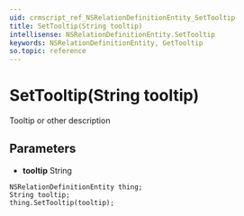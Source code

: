```yaml
---
uid: crmscript_ref_NSRelationDefinitionEntity_SetTooltip
title: SetTooltip(String tooltip)
intellisense: NSRelationDefinitionEntity.SetTooltip
keywords: NSRelationDefinitionEntity, GetTooltip
so.topic: reference
---
```


# SetTooltip(String tooltip)

Tooltip or other description

## Parameters

* **tooltip** String

```crmscript
NSRelationDefinitionEntity thing;
String tooltip;
thing.SetTooltip(tooltip);
```

